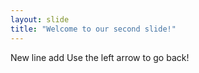 ```yaml
---
layout: slide
title: "Welcome to our second slide!"
---
```

New line add
Use the left arrow to go back!
